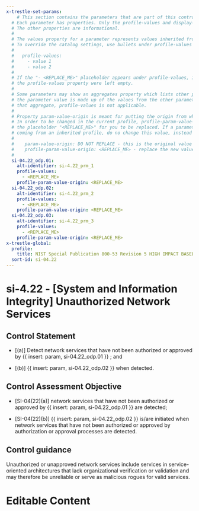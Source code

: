 ```yaml
---
x-trestle-set-params:
    # This section contains the parameters that are part of this control.
  # Each parameter has properties. Only the profile-values and display-name properties are editable.
  # The other properties are informational.
  #
  # The values property for a parameter represents values inherited from the OSCAL catalog.
  # To override the catalog settings, use bullets under profile-values as shown below:
  #
  #   profile-values:
  #     - value 1
  #     - value 2
  #
  # If the "- <REPLACE_ME>" placeholder appears under profile-values, it is the same as if
  # the profile-values property were left empty.
  #
  # Some parameters may show an aggregates property which lists other parameters. This means
  # the parameter value is made up of the values from the other parameters. For parameters
  # that aggregate, profile-values is not applicable.
  #
  # Property param-value-origin is meant for putting the origin from where that parameter comes from.
  # In order to be changed in the current profile, profile-param-value-origin property will be displayed with
  # the placeholder "<REPLACE_ME>" for you to be replaced. If a parameter already has a param-value-origin
  # coming from an inherited profile, do no change this value, instead use profile-param-value-origin as follows:
  #
  #    param-value-origin: DO NOT REPLACE - this is the original value
  #    profile-param-value-origin: <REPLACE_ME> - replace the new value required HERE
  #
  si-04.22_odp.01:
    alt-identifier: si-4.22_prm_1
    profile-values:
      - <REPLACE_ME>
    profile-param-value-origin: <REPLACE_ME>
  si-04.22_odp.02:
    alt-identifier: si-4.22_prm_2
    profile-values:
      - <REPLACE_ME>
    profile-param-value-origin: <REPLACE_ME>
  si-04.22_odp.03:
    alt-identifier: si-4.22_prm_3
    profile-values:
      - <REPLACE_ME>
    profile-param-value-origin: <REPLACE_ME>
x-trestle-global:
  profile:
    title: NIST Special Publication 800-53 Revision 5 HIGH IMPACT BASELINE
  sort-id: si-04.22
---
```


# si-4.22 - \[System and Information Integrity\] Unauthorized Network Services

## Control Statement

- \[(a)\] Detect network services that have not been authorized or approved by {{ insert: param, si-04.22_odp.01 }} ; and

- \[(b)\] {{ insert: param, si-04.22_odp.02 }} when detected.

## Control Assessment Objective

- \[SI-04(22)(a)\] network services that have not been authorized or approved by {{ insert: param, si-04.22_odp.01 }} are detected;

- \[SI-04(22)(b)\] {{ insert: param, si-04.22_odp.02 }} is/are initiated when network services that have not been authorized or approved by authorization or approval processes are detected.

## Control guidance

Unauthorized or unapproved network services include services in service-oriented architectures that lack organizational verification or validation and may therefore be unreliable or serve as malicious rogues for valid services.

# Editable Content

<!-- Make additions and edits below -->
<!-- The above represents the contents of the control as received by the profile, prior to additions. -->
<!-- If the profile makes additions to the control, they will appear below. -->
<!-- The above markdown may not be edited but you may edit the content below, and/or introduce new additions to be made by the profile. -->
<!-- If there is a yaml header at the top, parameter values may be edited. Use --set-parameters to incorporate the changes during assembly. -->
<!-- The content here will then replace what is in the profile for this control, after running profile-assemble. -->
<!-- The current profile has no added parts for this control, but you may add new ones here. -->
<!-- Each addition must have a heading either of the form ## Control my_addition_name -->
<!-- or ## Part a. (where the a. refers to one of the control statement labels.) -->
<!-- "## Control" parts are new parts added after the statement part. -->
<!-- "## Part" parts are new parts added into the top-level statement part with that label. -->
<!-- Subparts may be added with nested hash levels of the form ### My Subpart Name -->
<!-- underneath the parent ## Control or ## Part being added -->
<!-- See https://oscal-compass.github.io/compliance-trestle/tutorials/ssp_profile_catalog_authoring/ssp_profile_catalog_authoring for guidance. -->
